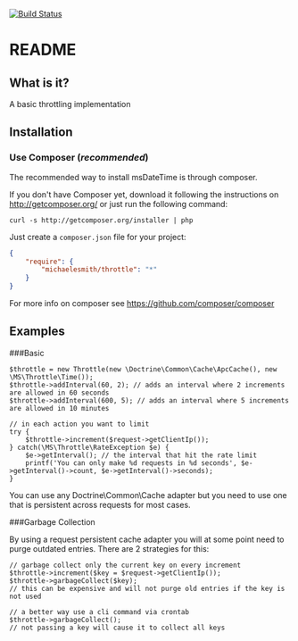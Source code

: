 [![Build Status](https://travis-ci.org/michaelesmith/Throttle.png?branch=master)](https://travis-ci.org/michaelesmith/Throttle)

README
======

What is it?
-------------------

A basic throttling implementation

Installation
------------

### Use Composer (*recommended*)

The recommended way to install msDateTime is through composer.

If you don't have Composer yet, download it following the instructions on
http://getcomposer.org/ or just run the following command:

    curl -s http://getcomposer.org/installer | php

Just create a `composer.json` file for your project:

``` json
{
    "require": {
        "michaelesmith/throttle": "*"
    }
}
```

For more info on composer see https://github.com/composer/composer

Examples
--------

###Basic

    $throttle = new Throttle(new \Doctrine\Common\Cache\ApcCache(), new \MS\Throttle\Time());
    $throttle->addInterval(60, 2); // adds an interval where 2 increments are allowed in 60 seconds
    $throttle->addInterval(600, 5); // adds an interval where 5 increments are allowed in 10 minutes

    // in each action you want to limit
    try {
        $throttle->increment($request->getClientIp());
    } catch(\MS\Throttle\RateException $e) {
        $e->getInterval(); // the interval that hit the rate limit
        printf('You can only make %d requests in %d seconds', $e->getInterval()->count, $e->getInterval()->seconds);
    }

You can use any Doctrine\Common\Cache adapter but you need to use one that is persistent across requests for most cases.

###Garbage Collection

By using a request persistent cache adapter you will at some point need to purge outdated entries. There are 2 strategies for this:

    // garbage collect only the current key on every increment
    $throttle->increment($key = $request->getClientIp());
    $throttle->garbageCollect($key);
    // this can be expensive and will not purge old entries if the key is not used

    // a better way use a cli command via crontab
    $throttle->garbageCollect();
    // not passing a key will cause it to collect all keys
